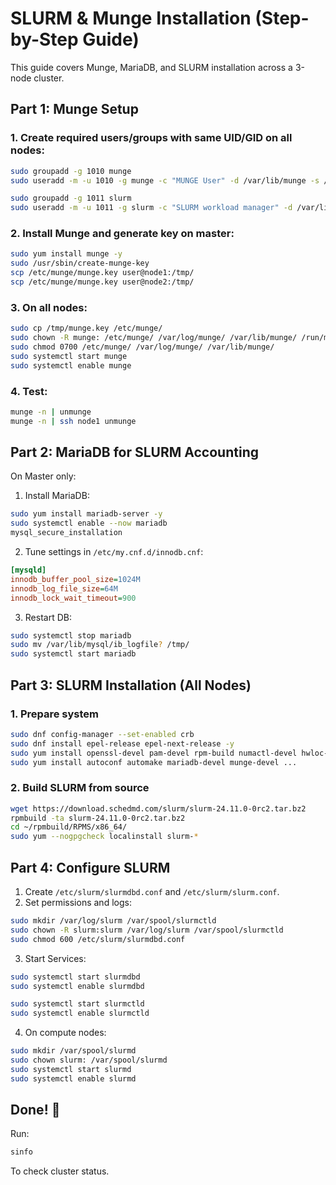 # SLURM & Munge Installation (Step-by-Step Guide)

This guide covers Munge, MariaDB, and SLURM installation across a 3-node cluster.

## Part 1: Munge Setup

### 1. Create required users/groups with same UID/GID on all nodes:
```bash
sudo groupadd -g 1010 munge
sudo useradd -m -u 1010 -g munge -c "MUNGE User" -d /var/lib/munge -s /sbin/nologin munge

sudo groupadd -g 1011 slurm
sudo useradd -m -u 1011 -g slurm -c "SLURM workload manager" -d /var/lib/slurm -s /bin/bash slurm
```

### 2. Install Munge and generate key on master:
```bash
sudo yum install munge -y
sudo /usr/sbin/create-munge-key
scp /etc/munge/munge.key user@node1:/tmp/
scp /etc/munge/munge.key user@node2:/tmp/
```

### 3. On all nodes:
```bash
sudo cp /tmp/munge.key /etc/munge/
sudo chown -R munge: /etc/munge/ /var/log/munge/ /var/lib/munge/ /run/munge/
sudo chmod 0700 /etc/munge/ /var/log/munge/ /var/lib/munge/
sudo systemctl start munge
sudo systemctl enable munge
```

### 4. Test:
```bash
munge -n | unmunge
munge -n | ssh node1 unmunge
```

## Part 2: MariaDB for SLURM Accounting

On Master only:

1. Install MariaDB:
```bash
sudo yum install mariadb-server -y
sudo systemctl enable --now mariadb
mysql_secure_installation
```

2. Tune settings in `/etc/my.cnf.d/innodb.cnf`:
```ini
[mysqld]
innodb_buffer_pool_size=1024M
innodb_log_file_size=64M
innodb_lock_wait_timeout=900
```

3. Restart DB:
```bash
sudo systemctl stop mariadb
sudo mv /var/lib/mysql/ib_logfile? /tmp/
sudo systemctl start mariadb
```

## Part 3: SLURM Installation (All Nodes)

### 1. Prepare system
```bash
sudo dnf config-manager --set-enabled crb
sudo dnf install epel-release epel-next-release -y
sudo yum install openssl-devel pam-devel rpm-build numactl-devel hwloc-devel ...
sudo yum install autoconf automake mariadb-devel munge-devel ...
```

### 2. Build SLURM from source
```bash
wget https://download.schedmd.com/slurm/slurm-24.11.0-0rc2.tar.bz2
rpmbuild -ta slurm-24.11.0-0rc2.tar.bz2
cd ~/rpmbuild/RPMS/x86_64/
sudo yum --nogpgcheck localinstall slurm-*
```

## Part 4: Configure SLURM

1. Create `/etc/slurm/slurmdbd.conf` and `/etc/slurm/slurm.conf`.
2. Set permissions and logs:
```bash
sudo mkdir /var/log/slurm /var/spool/slurmctld
sudo chown -R slurm:slurm /var/log/slurm /var/spool/slurmctld
sudo chmod 600 /etc/slurm/slurmdbd.conf
```

3. Start Services:
```bash
sudo systemctl start slurmdbd
sudo systemctl enable slurmdbd

sudo systemctl start slurmctld
sudo systemctl enable slurmctld
```

4. On compute nodes:
```bash
sudo mkdir /var/spool/slurmd
sudo chown slurm: /var/spool/slurmd
sudo systemctl start slurmd
sudo systemctl enable slurmd
```

## Done! 🎉
Run:
```bash
sinfo
```
To check cluster status.
